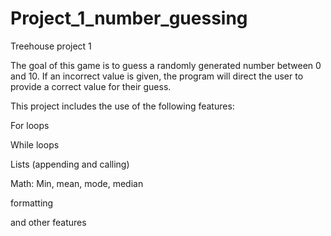 # Project_1_number_guessing
 Treehouse project 1

The goal of this game is to guess a randomly generated number between 0 and 10. If an incorrect value is given, the program will direct the user to provide a correct value for their guess. 

This project includes the use of the following features:

For loops

While loops

Lists (appending and calling)

Math: Min, mean, mode, median

formatting

and other features